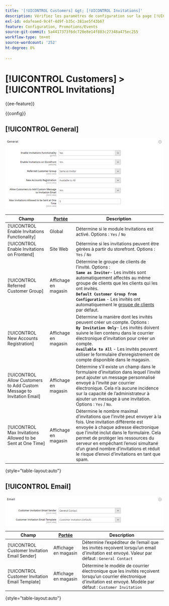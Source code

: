 ```yaml
---
title: '[!UICONTROL Customers] &gt; [!UICONTROL Invitations]'
description: Vérifiez les paramètres de configuration sur la page [!UICONTROL Customers] &gt; [!UICONTROL Invitations] de l’administrateur Commerce.
exl-id: edafeaed-9c4f-4d9f-b35c-381ae5f43b67
feature: Configuration, Promotions/Events
source-git-commit: 5a4417373f6dc720e8e14f883c27348a475ec255
workflow-type: tm+mt
source-wordcount: '252'
ht-degree: 0%

---
```


# [!UICONTROL Customers] > [!UICONTROL Invitations]

{{ee-feature}}

{{config}}

## [!UICONTROL General]

![Général](./assets/invitations-general.png)<!-- zoom -->

<!-- [General](https://experienceleague.adobe.com/en/docs/commerce-admin/marketing/promotions/events/invitations#enable-invitations-for-your-store) -->

| Champ | [Portée](../../getting-started/websites-stores-views.md#scope-settings) | Description |
|--- |--- |--- |
| [!UICONTROL Enable Invitations Functionality] | Global | Détermine si le module Invitations est activé. Options : `Yes` / `No` |
| [!UICONTROL Enable Invitations on Frontend] | Site Web | Détermine si les invitations peuvent être gérées à partir du storefront. Options : `Yes` / `No` |
| [!UICONTROL Referred Customer Group] | Affichage en magasin | Détermine le groupe de clients de l’invité. Options : <br/>**`Same as Inviter`**- Les invités sont automatiquement affectés au même groupe de clients que les clients qui les ont invités.<br/>**`Default Customer Group from Configuration`** - Les invités ont automatiquement le [groupe de clients](../../customers/customer-groups.md) par défaut. |
| [!UICONTROL New Accounts Registration] | Affichage en magasin | Détermine la manière dont les invités peuvent créer un compte. Options : <br/>**`By Invitation Only`**- Les invités doivent suivre le lien contenu dans le courrier électronique d’invitation pour créer un compte.<br/>**`Available to All`** - Les invités peuvent utiliser le formulaire d’enregistrement de compte disponible dans le magasin. |
| [!UICONTROL Allow Customers to Add Custom Message to Invitation Email] | Affichage en magasin | Détermine s’il existe un champ dans le formulaire d’invitation dans lequel l’invité peut ajouter un message personnalisé envoyé à l’invité par courrier électronique. Cela n’a aucune incidence sur la capacité de l’administrateur à ajouter un message à une invitation. Options : `Yes` / `No`. |
| [!UICONTROL Max Invitations Allowed to be Sent at One Time] | Affichage en magasin | Détermine le nombre maximal d’invitations que l’invité peut envoyer à la fois. Une invitation différente est envoyée à chaque adresse électronique que l’invité inclut dans le formulaire. Cela permet de protéger les ressources du serveur en empêchant l’envoi simultané d’un grand nombre d’invitations et réduit le risque d’envoi d’invitations en tant que spam. |

{style="table-layout:auto"}

## [!UICONTROL Email]

![Email](./assets/invitations-email.png)<!-- zoom -->

<!-- [Email](https://experienceleague.adobe.com/en/docs/commerce-admin/marketing/promotions/events/invitations#enable-invitations-for-your-store) -->

| Champ | [Portée](../../getting-started/websites-stores-views.md#scope-settings) | Description |
|--- |--- |--- |
| [!UICONTROL Customer Invitation Email Sender] | Affichage en magasin | Détermine l’expéditeur de l’email que les invités reçoivent lorsqu’un email d’invitation est envoyé. Valeur par défaut : `General Contact` |
| [!UICONTROL Customer Invitation Email Template] | Affichage en magasin | Détermine le modèle de courrier électronique que les invités reçoivent lorsqu’un courrier électronique d’invitation est envoyé. Modèle par défaut : `Customer Invitation` |

{style="table-layout:auto"}
